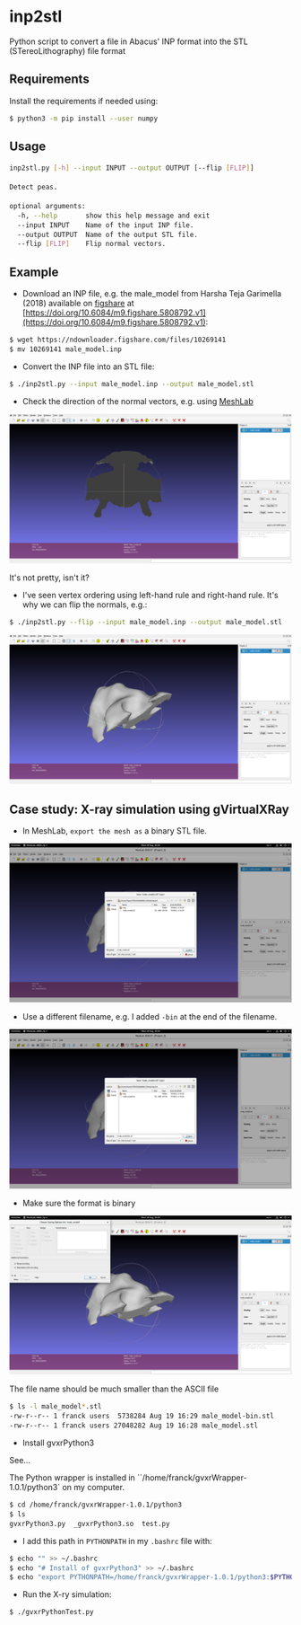 # inp2stl
Python script to convert a file in Abacus' INP format into the STL (STereoLithography) file format

## Requirements

Install the requirements if needed using:

```bash
$ python3 -m pip install --user numpy
```

## Usage

```bash
inp2stl.py [-h] --input INPUT --output OUTPUT [--flip [FLIP]]

Detect peas.

optional arguments:
  -h, --help       show this help message and exit
  --input INPUT    Name of the input INP file.
  --output OUTPUT  Name of the output STL file.
  --flip [FLIP]    Flip normal vectors.
```

## Example

  - Download an INP file, e.g. the male_model from Harsha Teja Garimella (2018) available on [figshare](https://figshare.com/) at [https://doi.org/10.6084/m9.figshare.5808792.v1](https://doi.org/10.6084/m9.figshare.5808792.v1):

```bash
$ wget https://ndownloader.figshare.com/files/10269141
$ mv 10269141 male_model.inp
```

  - Convert the INP file into an STL file:

```bash
$ ./inp2stl.py --input male_model.inp --output male_model.stl
```

  - Check the direction of the normal vectors, e.g. using [MeshLab](https://www.meshlab.net/)

![The mesh visualised using MeshLab when the normal vectors were not flipped.](img/with_normals_not_flipped.png)

It's not pretty, isn't it?

  - I've seen vertex ordering using left-hand rule and right-hand rule. It's why we can flip the normals, e.g.:

```bash
$ ./inp2stl.py --flip --input male_model.inp --output male_model.stl
```

![The mesh visualised using MeshLab when the normal vectors were flipped.](img/with_normals_flipped.png)

## Case study: X-ray simulation using gVirtualXRay

  - In MeshLab, `export the mesh as` a binary STL file.

![export the mesh as](img/export_as.png)

  - Use a different filename, e.g. I added `-bin` at the end of the filename.

![I added `-bin` at the end of the filename](img/export_as_stl.png)

  - Make sure the format is binary

![Make sure the format is binary](img/export_as_binary_stl.png)

The file name should be much smaller than the ASCII file

```bash
$ ls -l male_model*.stl
-rw-r--r-- 1 franck users  5738284 Aug 19 16:29 male_model-bin.stl
-rw-r--r-- 1 franck users 27048282 Aug 19 16:28 male_model.stl
```

  - Install gvxrPython3

See...

The Python wrapper is installed in ``/home/franck/gvxrWrapper-1.0.1/python3`
 on my computer.

 ```bash
$ cd /home/franck/gvxrWrapper-1.0.1/python3
$ ls
gvxrPython3.py  _gvxrPython3.so  test.py
```

  - I add this path in `PYTHONPATH` in my `.bashrc` file with:

```bash
$ echo "" >> ~/.bashrc
$ echo "# Install of gvxrPython3" >> ~/.bashrc
$ echo "export PYTHONPATH=/home/franck/gvxrWrapper-1.0.1/python3:$PYTHONPATH" >> ~/.bashrc
```

  - Run the X-ry simulation:

```bash
$ ./gvxrPythonTest.py
```
